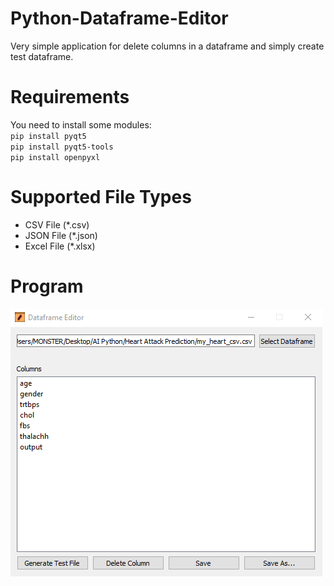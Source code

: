 # Python-Dataframe-Editor
Very simple application for delete columns in a dataframe and simply create test dataframe. 

# Requirements

You need to install some modules:
<br/>
`pip install pyqt5`
<br/>
`pip install pyqt5-tools`
<br/>
`pip install openpyxl`
<br/>
# Supported File Types
- CSV File (*.csv)
- JSON File (*.json)
- Excel File (*.xlsx)

# Program
![Image of Program](img.png)
